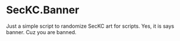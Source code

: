 # SecKC.Banner
Just a simple script to randomize SecKC art for scripts.
Yes, it is says banner. Cuz you are banned.
``` python SecKC.Banner.py
```
